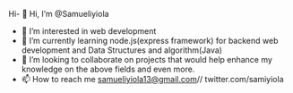 Hi- 👋 Hi, I’m @Samueliyiola
- 👀 I’m interested in web development
- 🌱 I’m currently learning node.js(express framework) for backend web development and Data Structures and algorithm(Java)
- 💞️ I’m looking to collaborate on projects that would help enhance my knowledge on the above fields and even more.
- 📫 How to reach me samueliyiola13@gmail.com// twitter.com/samiyiola

<!---
Samueliyiola/Samueliyiola is a ✨ special ✨ repository because its `README.md` (this file) appears on your GitHub profile.
You can click the Preview link to take a look at your changes.
--->

